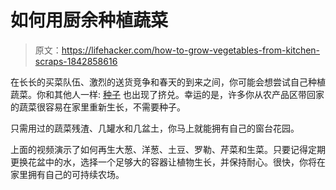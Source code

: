 # 如何用厨余种植蔬菜

> 原文：<https://lifehacker.com/how-to-grow-vegetables-from-kitchen-scraps-1842858616>

在长长的买菜队伍、激烈的送货竞争和春天的到来之间，你可能会想尝试自己种植蔬菜。你和其他人一样: [种子](https://www.cbsnews.com/news/coronavirus-seeds-americans-grow-food/) 也出现了挤兑。幸运的是，许多你从农产品区带回家的蔬菜很容易在家里重新生长，不需要种子。

只需用过的蔬菜残渣、几罐水和几盆土，你马上就能拥有自己的窗台花园。

上面的视频演示了如何再生大葱、洋葱、土豆、罗勒、芹菜和生菜。只要记得定期更换花盆中的水，选择一个足够大的容器让植物生长，并保持耐心。很快，你将在家里拥有自己的可持续农场。